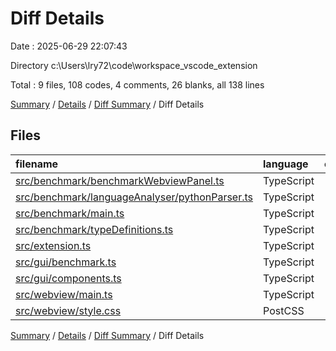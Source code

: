 # Diff Details

Date : 2025-06-29 22:07:43

Directory c:\\Users\\lry72\\code\\workspace_vscode_extension

Total : 9 files,  108 codes, 4 comments, 26 blanks, all 138 lines

[Summary](results.md) / [Details](details.md) / [Diff Summary](diff.md) / Diff Details

## Files
| filename | language | code | comment | blank | total |
| :--- | :--- | ---: | ---: | ---: | ---: |
| [src/benchmark/benchmarkWebviewPanel.ts](/src/benchmark/benchmarkWebviewPanel.ts) | TypeScript | 4 | 0 | 0 | 4 |
| [src/benchmark/languageAnalyser/pythonParser.ts](/src/benchmark/languageAnalyser/pythonParser.ts) | TypeScript | 3 | 0 | 1 | 4 |
| [src/benchmark/main.ts](/src/benchmark/main.ts) | TypeScript | 23 | 0 | 2 | 25 |
| [src/benchmark/typeDefinitions.ts](/src/benchmark/typeDefinitions.ts) | TypeScript | 6 | 0 | 2 | 8 |
| [src/extension.ts](/src/extension.ts) | TypeScript | -5 | 0 | -2 | -7 |
| [src/gui/benchmark.ts](/src/gui/benchmark.ts) | TypeScript | 1 | 0 | 0 | 1 |
| [src/gui/components.ts](/src/gui/components.ts) | TypeScript | -1 | 0 | -1 | -2 |
| [src/webview/main.ts](/src/webview/main.ts) | TypeScript | 74 | 1 | 22 | 97 |
| [src/webview/style.css](/src/webview/style.css) | PostCSS | 3 | 3 | 2 | 8 |

[Summary](results.md) / [Details](details.md) / [Diff Summary](diff.md) / Diff Details